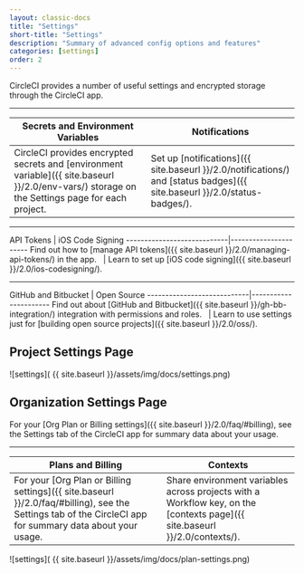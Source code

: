 ```yaml
---
layout: classic-docs
title: "Settings"
short-title: "Settings"
description: "Summary of advanced config options and features"
categories: [settings]
order: 2
---
```


CircleCI provides a number of useful settings and encrypted storage through the CircleCI app.

<hr>

Secrets and Environment Variables            | Notifications
----------------------------|----------------------
CircleCI provides encrypted secrets and [environment variable]({{ site.baseurl }}/2.0/env-vars/) storage on the Settings page for each project.&nbsp;&nbsp;    |   Set up [notifications]({{ site.baseurl }}/2.0/notifications/) and [status badges]({{ site.baseurl }}/2.0/status-badges/).

<hr>
API Tokens            | iOS Code Signing
----------------------------|----------------------
Find out how to [manage API tokens]({{ site.baseurl }}/2.0/managing-api-tokens/) in the app.&nbsp;&nbsp;    |   Learn to set up [iOS code signing]({{ site.baseurl }}/2.0/ios-codesigning/).

<hr>
GitHub and Bitbucket           | Open Source
----------------------------|----------------------
Find out about [GitHub and Bitbucket]({{ site.baseurl }}/gh-bb-integration/) integration with permissions and roles.&nbsp;&nbsp;    |   Learn to use settings just for [building open source projects]({{ site.baseurl }}/2.0/oss/).

## Project Settings Page

![settings]( {{ site.baseurl }}/assets/img/docs/settings.png)



## Organization Settings Page
For your [Org Plan or Billing settings]({{ site.baseurl }}/2.0/faq/#billing), see the Settings tab of the CircleCI app for summary data about your usage.
<hr>

Plans and Billing | Contexts
------------------------|------------------
For your [Org Plan or Billing settings]({{ site.baseurl }}/2.0/faq/#billing), see the Settings tab of the CircleCI app for summary data about your usage. |  Share environment variables across projects with a Workflow key, on the [contexts page]({{ site.baseurl }}/2.0/contexts/).

![settings]( {{ site.baseurl }}/assets/img/docs/plan-settings.png)
